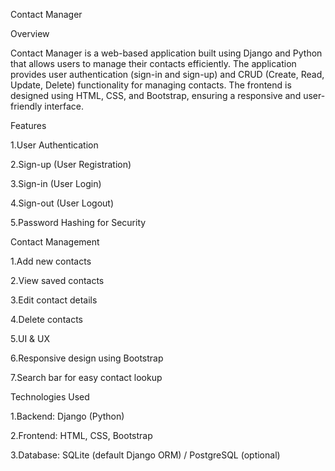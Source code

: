 Contact Manager

Overview

Contact Manager is a web-based application built using Django and Python that allows users to manage their contacts efficiently. The application provides user authentication (sign-in and sign-up) and CRUD (Create, Read, Update, Delete) functionality for managing contacts. The frontend is designed using HTML, CSS, and Bootstrap, ensuring a responsive and user-friendly interface.

Features

1.User Authentication

2.Sign-up (User Registration)

3.Sign-in (User Login)

4.Sign-out (User Logout)

5.Password Hashing for Security

Contact Management

1.Add new contacts

2.View saved contacts

3.Edit contact details

4.Delete contacts

5.UI & UX

6.Responsive design using Bootstrap

7.Search bar for easy contact lookup

Technologies Used

1.Backend: Django (Python)

2.Frontend: HTML, CSS, Bootstrap

3.Database: SQLite (default Django ORM) / PostgreSQL (optional)